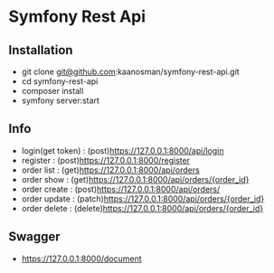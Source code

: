 # Symfony Rest Api

## Installation

- git clone git@github.com:kaanosman/symfony-rest-api.git
- cd symfony-rest-api  
- composer install
- symfony server:start

## Info

- login(get token) : (post)https://127.0.0.1:8000/api/login
- register : (post)https://127.0.0.1:8000/register
- order list : (get)https://127.0.0.1:8000/api/orders
- order show : (get)https://127.0.0.1:8000/api/orders/{order_id}
- order create : (post)https://127.0.0.1:8000/api/orders/
- order update : (patch)https://127.0.0.1:8000/api/orders/{order_id}
- order delete : (delete)https://127.0.0.1:8000/api/orders/{order_id}

## Swagger
- https://127.0.0.1:8000/document